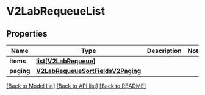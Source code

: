 # V2LabRequeueList

## Properties
Name | Type | Description | Notes
------------ | ------------- | ------------- | -------------
**items** | [**list[V2LabRequeue]**](V2LabRequeue.md) |  | 
**paging** | [**V2LabRequeueSortFieldsV2Paging**](V2LabRequeueSortFieldsV2Paging.md) |  | 

[[Back to Model list]](../README.md#documentation-for-models) [[Back to API list]](../README.md#documentation-for-api-endpoints) [[Back to README]](../README.md)

